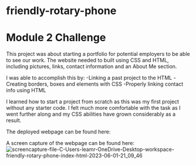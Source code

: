 # friendly-rotary-phone

# Module 2 Challenge

This project was about starting a portfolio for potential employers to be able to see our work. 
The website needed to built using CSS and HTML, including pictures, links, contact information and an About Me section.

I was able to accomplish this by:
-Linking a past project to the HTML  -Creating borders, boxes and elements with CSS  -Properly linking contact info using HTML 

I learned how to start a project from scratch as this was my first project without any starter code. I felt much more
comfortable with the task as I went further along and my CSS abilities have grown considerably as a result. 

The deployed webpage can be found here:

A screen capture of the webpage can be found here:![screencapture-file-C-Users-leamr-OneDrive-Desktop-workspace-friendly-rotary-phone-index-html-2023-06-01-21_09_46](https://github.com/leamr10/friendly-rotary-phone/assets/133124800/267f9c1d-6967-48b9-ace2-0ef4b0442d9a)
